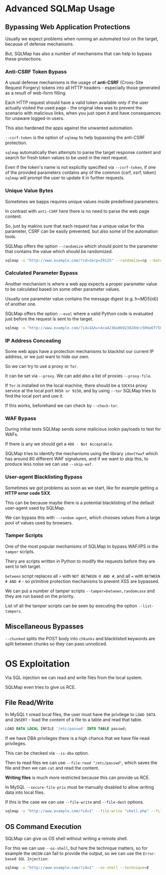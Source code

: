 # Advanced SQLMap Usage

## Bypassing Web Application Protections

Usually we expect problems when running an automated tool on the target, because of defense mechanisms.

But, SQLMap has also a number of mechanisms that can help to bypass these protections.

### Anti-CSRF Token Bypass

A usual defense mechanisms is the usage of **anti-CSRF** (Cross-Site Request Forgery) tokens into all HTTP headers - especially those generated as a result of web-form filling.

Each HTTP request should have a valid token available only if the user actually visited the used page - the original idea was to prevent the scenario with malicious links, when you just open it and have consequences for unaware logged-in users.

This also hardened the apps against the unwanted automation.

`--csrf-token` is the option of `sqlmap` to help bypassing the anti-CSRF protection.

`sqlmap` automatically then attempts to parse the target response content and search for fresh token values to be used in the next request.

Even if the token's name is not explicitly specified via `--csrf-token`, if one of the provided parameters contains any of the common (csrf, xsrf, token) `sqlmap` will prompt the user to update it in further requests.

### Unique Value Bytes

Sometimes we bapps requires unique values inside predefined parameters.

In contrast with `anti-CSRF` here there is no need to parse the web page content.

So, just by makins sure that each request has a unique value for this parameter, CSRF can be easily prevented, but also some of the automation tools.

SQLMap offers the option `--randomize` which should point to the parameter that contains the value which should be randomized.

```sh
sqlmap -u "http://www.example.com/?id=1&rp=29125" --randomize=rp --batch -v 5 | grep URI
```

### Calculated Parameter Bypass

Another mechanism is where a web app expects a proper parameter value to be calculated based on some other parameter values.

Usually one parameter value contains the message digest (e.g. h=MD5(id)) of another one.

SQLMap offers the option `--eval` where a valid Python code is evaluated just before the request is sent to the target.

```sh
sqlmap -u "http://www.example.com/?id=1&h=c4ca4238a0b923820dcc509a6f75849b" --eval="import hashlib; h=hashlib.md5(id).hexdigest()" --batch -v 5 | grep URI
```

### IP Address Concealing

Some web apps have a protection mechanisms to blacklist our current IP address, or we just want to hide our own.

So we can try to use a proxy or `Tor`.

It can be set via `--proxy`. We can add also a list of proxies `--proxy-file`.

If `Tor` is installed on the local machine, there should be a `SOCKS4` proxy service at the local port `9050 or 9150`, and by using `--tor` SQLMap tries to find the local port and use it.

If this works, beforehand we can check by `--check-tor`.

### WAF Bypass

During initial tests SQLMap sends some malicious lookin payloads to test for WAFs.

If there is any we should get a `406 - Not Acceptable`.

SQLMap tries to identify the mechanisms using the library `identYwaf` which has around 80 different WAF signatures, and if we want to skip this, to produce less noise we can use `--skip-waf`.

### User-agent Blacklisting Bypass

Sometimes we got problems as soon as we start, like for example getting a **HTTP error code 5XX**.

This can be because maybe there is a potential blacklisting of the default user-agent used by SQLMap.

We can bypass this with `--random-agent`, which chooses values from a large pool of values used by browsers.

### Tamper Scripts

One of the most popular mechanisms of SQLMap to bypass WAF/IPS is the `tamper` scripts.

Thery are scripts written in Python to modify the requests before they are sent to teh target.

`between` script replaces all `>` with `NOT BETWEEN 0 AND #`, and all `=` with `BETWEEN # AND #` - so primitive protection mechanisms to prevent XSS are bypassed.

We can put a number of tamper scripts `--tamper=between,randomcase` and they are run based on the priority.

List of all the tamper scripts can be seen by executing the option `--list-tampers`.

## Miscellaneous Bypasses

`--chunked` splits the POST body into `chkunks` and blacklisted keywords are split between chunks so they can pass unnoticed.

# OS Exploitation

Via SQL injection we can read and write files from the local system.

SQLMap even tries to give us RCE.

## File Read/Write

In MySQL t oread local files, the user must have the privilege to `LOAD DATA` and `INSERT` - load the content of a file to a table and read that table.

```sql
LOAD DATA LOCAL INFILE '/etc/passwd' INTO TABLE passwd;
```

If we have DBA privileges there is a high chance that we have file-read privileges.

This can be checked via `--is-dba` option.

Then to read files we can use `--file-read "/etc/passwd"`, which saves the file and then we can `cat` and read the content.

**Writing files** is much more restricted because this can provide us RCE.

In MySQL `--secure-file-priv` must be manually disabled to allow writing data into local files.

If this is the case we can use `--file-write` and `--file-dest` options.

```sh
sqlmap -u "http://www.example.com/?id=1" --file-write "shell.php" --file-dest "/var/www/html/shell.php"
```

## OS Command Execution

SQLMap can give us OS shell without writing a remote shell.

For this we can use `--os-shell`, but here the technique matters, so for example the `UNION` can fail to provide the output, so we can use the `Error-based SQL Injection`:

```sh
sqlmap -u "http://www.example.com/?id=1" --os-shell --technique=E
```


